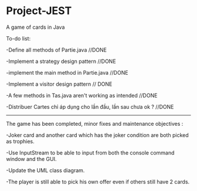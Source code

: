 # Project-JEST
A game of cards in Java 

To-do list:

-Define all methods of Partie.java //DONE

-Implement a strategy design pattern //DONE

-implement the main method in Partie.java //DONE

-Implement a visitor design pattern // DONE

-A few methods in Tas.java aren't working as intended //DONE

-Distribuer Cartes chỉ áp dụng cho lần đầu, lần sau chưa ok ? //DONE

----------------------------------------------------------------------------------------------

The game has been completed, minor fixes and maintenance objectives :

-Joker card and another card which has the joker condition are both picked as trophies.

-Use InputStream to be able to input from both the console command window and the GUI.

-Update the UML class diagram.

-The player is still able to pick his own offer even if others still have 2 cards.
